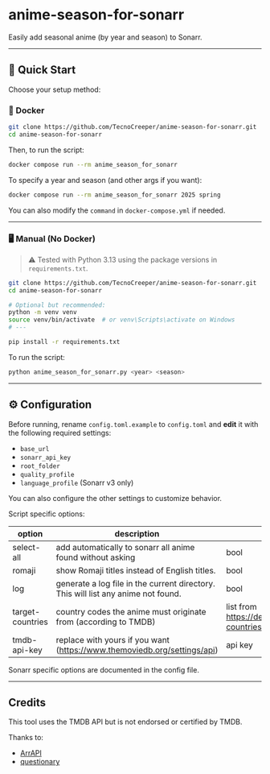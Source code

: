 # anime-season-for-sonarr

Easily add seasonal anime (by year and season) to Sonarr.

---

## 🚀 Quick Start

Choose your setup method:

### 🐳 Docker

```bash
git clone https://github.com/TecnoCreeper/anime-season-for-sonarr.git
cd anime-season-for-sonarr
```

Then, to run the script:

```bash
docker compose run --rm anime_season_for_sonarr
```

To specify a year and season (and other args if you want):

```bash
docker compose run --rm anime_season_for_sonarr 2025 spring
```

You can also modify the `command` in `docker-compose.yml` if needed.

---

### 🖥️ Manual (No Docker)

> ⚠️ Tested with Python 3.13 using the package versions in `requirements.txt`.

```bash
git clone https://github.com/TecnoCreeper/anime-season-for-sonarr.git
cd anime-season-for-sonarr

# Optional but recommended:
python -m venv venv
source venv/bin/activate  # or venv\Scripts\activate on Windows
# ---

pip install -r requirements.txt
```

To run the script:

```bash
python anime_season_for_sonarr.py <year> <season>
```

---

## ⚙️ Configuration

Before running, rename `config.toml.example` to `config.toml` and **edit** it with the following required settings:

-   `base_url`
-   `sonarr_api_key`
-   `root_folder`
-   `quality_profile`
-   `language_profile` (Sonarr v3 only)

You can also configure the other settings to customize behavior.

Script specific options:

| option           | description                                                                       | value                                                                        |
| ---------------- | --------------------------------------------------------------------------------- | ---------------------------------------------------------------------------- |
| select-all       | add automatically to sonarr all anime found without asking                        | bool                                                                         |
| romaji           | show Romaji titles instead of English titles.                                     | bool                                                                         |
| log              | generate a log file in the current directory. This will list any anime not found. | bool                                                                         |
| target-countries | country codes the anime must originate from (according to TMDB)                   | list from https://developer.themoviedb.org/reference/configuration-countries |
| tmdb-api-key     | replace with yours if you want (https://www.themoviedb.org/settings/api)          | api key                                                                      |

Sonarr specific options are documented in the config file.

---

## Credits

This tool uses the TMDB API but is not endorsed or certified by TMDB.

Thanks to:

-   [ArrAPI](https://github.com/meisnate12/ArrAPI)
-   [questionary](https://github.com/tmbo/questionary)
